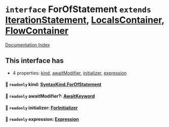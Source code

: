 # `interface` ForOfStatement `extends` [IterationStatement](../private.interface.IterationStatement/README.md), [LocalsContainer](../private.interface.LocalsContainer/README.md), [FlowContainer](../private.interface.FlowContainer/README.md)

[Documentation Index](../README.md)

## This interface has

- 4 properties:
[kind](#-readonly-kind-syntaxkindforofstatement),
[awaitModifier](#-readonly-awaitmodifier-awaitkeyword),
[initializer](#-readonly-initializer-forinitializer),
[expression](#-readonly-expression-expression)


#### 📄 `readonly` kind: [SyntaxKind.ForOfStatement](../private.enum.SyntaxKind/README.md#forofstatement--250)



#### 📄 `readonly` awaitModifier?: [AwaitKeyword](../private.type.AwaitKeyword/README.md)



#### 📄 `readonly` initializer: [ForInitializer](../private.type.ForInitializer/README.md)



#### 📄 `readonly` expression: [Expression](../private.interface.Expression/README.md)



